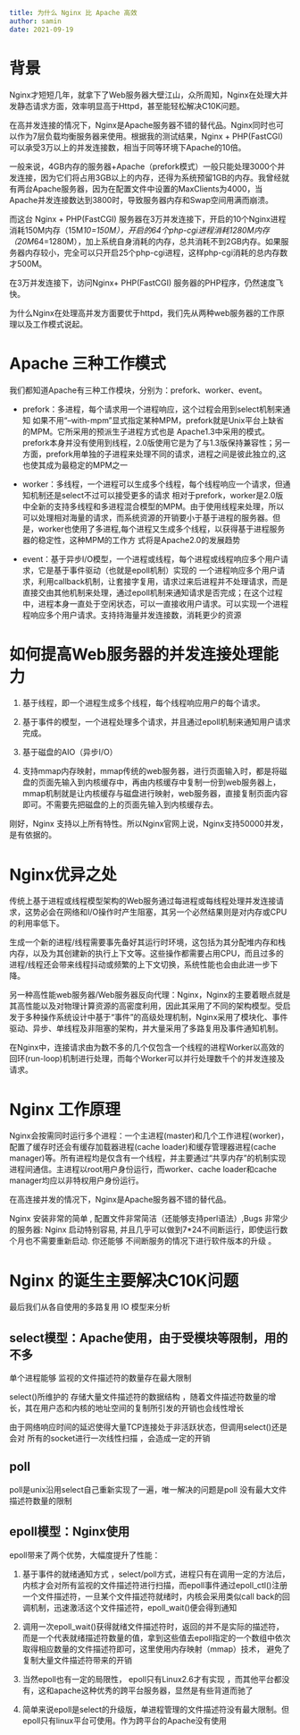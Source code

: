 ```yaml
title: 为什么 Nginx 比 Apache 高效 
author: samin
date: 2021-09-19
```

# 背景

Nginx才短短几年，就拿下了Web服务器大壁江山，众所周知，Nginx在处理大并发静态请求方面，效率明显高于Httpd，甚至能轻松解决C10K问题。

在高并发连接的情况下，Nginx是Apache服务器不错的替代品。Nginx同时也可以作为7层负载均衡服务器来使用。根据我的测试结果，Nginx + PHP(FastCGI) 可以承受3万以上的并发连接数，相当于同等环境下Apache的10倍。

一般来说，4GB内存的服务器+Apache（prefork模式）一般只能处理3000个并发连接，因为它们将占用3GB以上的内存，还得为系统预留1GB的内存。我曾经就有两台Apache服务器，因为在配置文件中设置的MaxClients为4000，当Apache并发连接数达到3800时，导致服务器内存和Swap空间用满而崩溃。

而这台 Nginx + PHP(FastCGI) 服务器在3万并发连接下，开启的10个Nginx进程消耗150M内存（15M*10=150M），开启的64个php-cgi进程消耗1280M内存（20M*64=1280M），加上系统自身消耗的内存，总共消耗不到2GB内存。如果服务器内存较小，完全可以只开启25个php-cgi进程，这样php-cgi消耗的总内存数才500M。

在3万并发连接下，访问Nginx+ PHP(FastCGI) 服务器的PHP程序，仍然速度飞快。

为什么Nginx在处理高并发方面要优于httpd，我们先从两种web服务器的工作原理以及工作模式说起。

# Apache 三种工作模式

我们都知道Apache有三种工作模块，分别为：prefork、worker、event。

- prefork：多进程，每个请求用一个进程响应，这个过程会用到select机制来通知
  如果不用“–with-mpm”显式指定某种MPM，prefork就是Unix平台上缺省的MPM。它所采用的预派生子进程方式也是 Apache1.3中采用的模式。prefork本身并没有使用到线程，2.0版使用它是为了与1.3版保持兼容性；另一方面，prefork用单独的子进程来处理不同的请求，进程之间是彼此独立的,这也使其成为最稳定的MPM之一

- worker：多线程，一个进程可以生成多个线程，每个线程响应一个请求，但通知机制还是select不过可以接受更多的请求
  相对于prefork，worker是2.0版中全新的支持多线程和多进程混合模型的MPM。由于使用线程来处理，所以可以处理相对海量的请求，而系统资源的开销要小于基于进程的服务器。但是，worker也使用了多进程,每个进程又生成多个线程，以获得基于进程服务器的稳定性，这种MPM的工作方 式将是Apache2.0的发展趋势

- event：基于异步I/O模型，一个进程或线程，每个进程或线程响应多个用户请求，它是基于事件驱动（也就是epoll机制）实现的
  一个进程响应多个用户请求，利用callback机制，让套接字复用，请求过来后进程并不处理请求，而是直接交由其他机制来处理，通过epoll机制来通知请求是否完成；在这个过程中，进程本身一直处于空闲状态，可以一直接收用户请求。可以实现一个进程程响应多个用户请求。支持持海量并发连接数，消耗更少的资源

# 如何提高Web服务器的并发连接处理能力

1. 基于线程，即一个进程生成多个线程，每个线程响应用户的每个请求。

2. 基于事件的模型，一个进程处理多个请求，并且通过epoll机制来通知用户请求完成。

3. 基于磁盘的AIO（异步I/O）

4. 支持mmap内存映射，mmap传统的web服务器，进行页面输入时，都是将磁盘的页面先输入到内核缓存中，再由内核缓存中复制一份到web服务器上，mmap机制就是让内核缓存与磁盘进行映射，web服务器，直接复制页面内容即可。不需要先把磁盘的上的页面先输入到内核缓存去。

刚好，Nginx 支持以上所有特性。所以Nginx官网上说，Nginx支持50000并发，是有依据的。

# Nginx优异之处

传统上基于进程或线程模型架构的Web服务通过每进程或每线程处理并发连接请求，这势必会在网络和I/O操作时产生阻塞，其另一个必然结果则是对内存或CPU的利用率低下。

生成一个新的进程/线程需要事先备好其运行时环境，这包括为其分配堆内存和栈内存，以及为其创建新的执行上下文等。这些操作都需要占用CPU，而且过多的进程/线程还会带来线程抖动或频繁的上下文切换，系统性能也会由此进一步下降。

另一种高性能web服务器/Web服务器反向代理：Nginx，Nginx的主要着眼点就是其高性能以及对物理计算资源的高密度利用，因此其采用了不同的架构模型。受启发于多种操作系统设计中基于“事件”的高级处理机制，Nginx采用了模块化、事件驱动、异步、单线程及非阻塞的架构，并大量采用了多路复用及事件通知机制。

在Nginx中，连接请求由为数不多的几个仅包含一个线程的进程Worker以高效的回环(run-loop)机制进行处理，而每个Worker可以并行处理数千个的并发连接及请求。

# Nginx 工作原理

Nginx会按需同时运行多个进程：一个主进程(master)和几个工作进程(worker)，配置了缓存时还会有缓存加载器进程(cache loader)和缓存管理器进程(cache manager)等。所有进程均是仅含有一个线程，并主要通过“共享内存”的机制实现进程间通信。主进程以root用户身份运行，而worker、cache loader和cache manager均应以非特权用户身份运行。

在高连接并发的情况下，Nginx是Apache服务器不错的替代品。

Nginx 安装非常的简单 , 配置文件非常简洁（还能够支持perl语法）,Bugs 非常少的服务器: Nginx 启动特别容易, 并且几乎可以做到7*24不间断运行，即使运行数个月也不需要重新启动. 你还能够 不间断服务的情况下进行软件版本的升级 。

# Nginx 的诞生主要解决C10K问题

最后我们从各自使用的多路复用 IO 模型来分析

## select模型：Apache使用，由于受模块等限制，用的不多

单个进程能够 监视的文件描述符的数量存在最大限制

select()所维护的 存储大量文件描述符的数据结构 ，随着文件描述符数量的增长，其在用户态和内核的地址空间的复制所引发的开销也会线性增长

由于网络响应时间的延迟使得大量TCP连接处于非活跃状态，但调用select()还是会对 所有的socket进行一次线性扫描 ，会造成一定的开销

## poll

poll是unix沿用select自己重新实现了一遍，唯一解决的问题是poll 没有最大文件描述符数量的限制

## epoll模型：Nginx使用

epoll带来了两个优势，大幅度提升了性能：

1. 基于事件的就绪通知方式 ，select/poll方式，进程只有在调用一定的方法后，内核才会对所有监视的文件描述符进行扫描，而epoll事件通过epoll_ctl()注册一个文件描述符，一旦某个文件描述符就绪时，内核会采用类似call back的回调机制，迅速激活这个文件描述符，epoll_wait()便会得到通知

2. 调用一次epoll_wait()获得就绪文件描述符时，返回的并不是实际的描述符，而是一个代表就绪描述符数量的值，拿到这些值去epoll指定的一个数组中依次取得相应数量的文件描述符即可，这里使用内存映射（mmap）技术， 避免了复制大量文件描述符带来的开销

3. 当然epoll也有一定的局限性， epoll只有Linux2.6才有实现 ，而其他平台都没有，这和apache这种优秀的跨平台服务器，显然是有些背道而驰了

4. 简单来说epoll是select的升级版，单进程管理的文件描述符没有最大限制。但epoll只有linux平台可使用。作为跨平台的Apache没有使用